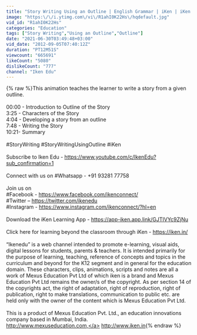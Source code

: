 ```yaml
---
title: "Story Writing Using an Outline | English Grammar | iKen | iKen Edu | iKen App"
image: "https:\/\/i.ytimg.com\/vi\/R1ahI0K22Hs\/hqdefault.jpg"
vid_id: "R1ahI0K22Hs"
categories: "Education"
tags: ["Story Writing","Using an Outline","Outline"]
date: "2021-06-30T03:49:48+03:00"
vid_date: "2012-09-05T07:40:12Z"
duration: "PT12M51S"
viewcount: "665691"
likeCount: "5080"
dislikeCount: "777"
channel: "Iken Edu"
---
```

{% raw %}This animation teaches the learner to write a story from a given outline.<br /><br />00:00 - Introduction to Outline of the Story<br />3:25 - Characters of the Story<br />4:04 - Developing a story from an outline<br />7:48 - Writing the Story<br />10:21- Summary<br /><br />#StoryWriting #StoryWritingUsingOutline #iKen<br /><br />Subscribe to Iken Edu - <a rel="nofollow" target="blank" href="https://www.youtube.com/c/IkenEdu?sub_confirmation=1">https://www.youtube.com/c/IkenEdu?sub_confirmation=1</a><br /><br />Connect with us on #Whatsapp - +91 93281 77758<br /><br />Join us on<br />#Facebook - <a rel="nofollow" target="blank" href="https://www.facebook.com/ikenconnect/">https://www.facebook.com/ikenconnect/</a><br />#Twitter – <a rel="nofollow" target="blank" href="https://twitter.com/ikenedu">https://twitter.com/ikenedu</a><br />#Instagram - <a rel="nofollow" target="blank" href="https://www.instagram.com/ikenconnect/?hl=en">https://www.instagram.com/ikenconnect/?hl=en</a><br /><br />Download the iKen Learning App - <a rel="nofollow" target="blank" href="https://app-iken.app.link/GJTIVYc9ZjNu">https://app-iken.app.link/GJTIVYc9ZjNu</a><br /><br />Click here for learning beyond the classroom through iKen - <a rel="nofollow" target="blank" href="https://iken.in/">https://iken.in/</a> <br /><br />“Ikenedu” is a web channel intended to promote e-learning, visual aids, digital lessons for students, parents &amp; teachers. It is intended primarily for the purpose of learning, teaching, reference of concepts and topics in the curriculum and beyond for the K12 segment and in general for the education domain. These characters, clips, animations, scripts and notes are all a work of Mexus Education Pvt Ltd of which iken is a brand and Mexus Education Pvt Ltd remains the owner/s of the copyright. As per section 14 of the copyrights act, the right of adaptation, right of reproduction, right of publication, right to make translations, communication to public etc. are held only with the owner of the content which is Mexus Education Pvt Ltd.<br /><br />This is a product of Mexus Education Pvt. Ltd., an education innovations company based in Mumbai, India.<br /><a rel="nofollow" target="blank" href="http://www.mexuseducation.com,">http://www.mexuseducation.com,</a> <a rel="nofollow" target="blank" href="http://www.iken.in">http://www.iken.in</a>{% endraw %}
